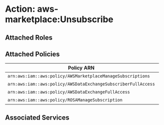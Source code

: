 # Action: aws-marketplace:Unsubscribe

## Attached Roles

## Attached Policies

| Policy ARN | Policy Name |
|------------|-------------|
| `arn:aws:iam::aws:policy/AWSMarketplaceManageSubscriptions` | [AWSMarketplaceManageSubscriptions](../policies.md#awsmarketplacemanagesubscriptions) |
| `arn:aws:iam::aws:policy/AWSDataExchangeSubscriberFullAccess` | [AWSDataExchangeSubscriberFullAccess](../policies.md#awsdataexchangesubscriberfullaccess) |
| `arn:aws:iam::aws:policy/AWSDataExchangeFullAccess` | [AWSDataExchangeFullAccess](../policies.md#awsdataexchangefullaccess) |
| `arn:aws:iam::aws:policy/ROSAManageSubscription` | [ROSAManageSubscription](../policies.md#rosamanagesubscription) |

## Associated Services

